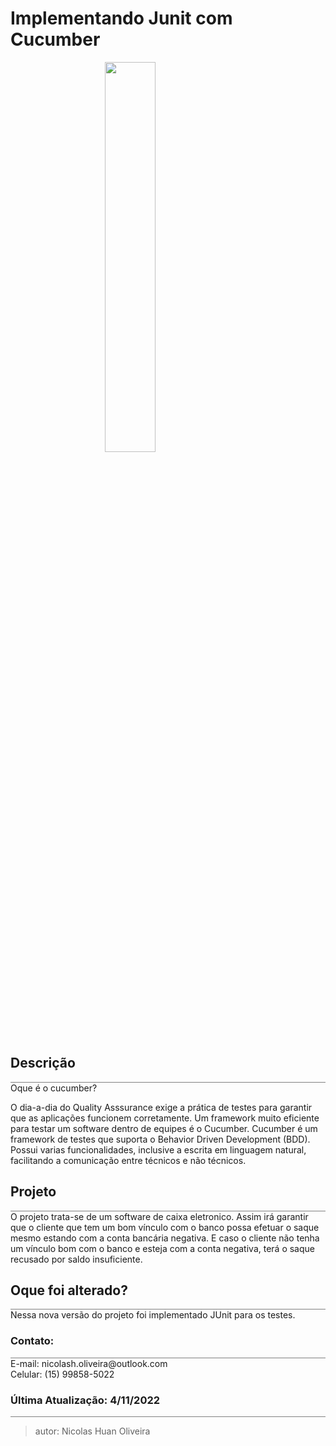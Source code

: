 <h1>Implementando Junit com Cucumber</h1>
<img src="https://junit.org/junit4/images/junit5-banner.png" style="width:40%;margin-left:30%;margin-right:30%"></img>

<body>
<h2> Descrição </h2>
<div style="border-bottom: 1px solid grey"></div>
<h>Oque é o cucumber?</h>
<p>O dia-a-dia do Quality Asssurance exige a prática de testes para garantir que as aplicações funcionem corretamente. Um framework muito eficiente para testar um software dentro de equipes é o Cucumber. Cucumber é um framework de testes que suporta o Behavior Driven Development (BDD). Possui varias funcionalidades, inclusive a escrita em linguagem natural, facilitando a comunicação entre técnicos e não técnicos.</p>

<h2> Projeto </h2>
<div style="border-bottom: 1px solid grey"></div>
<span>
O projeto trata-se de um software de caixa eletronico. Assim irá garantir que o cliente que tem um bom vínculo com o banco possa efetuar o saque mesmo estando com a conta bancária negativa. E caso o cliente não tenha um vínculo bom com o banco e esteja com a conta negativa, terá o saque recusado por saldo insuficiente.
</span>

 
<h2>Oque foi alterado?</h2>
<div style="border-bottom: 1px solid grey"></div>
<span>Nessa nova versão do projeto foi implementado JUnit para os testes.</span>

<h3>Contato:</h3>
<div style="border-bottom: 1px solid grey"></div>
<span>E-mail: nicolash.oliveira@outlook.com</span><br>
<span>Celular: (15) 99858-5022 </span>

</body>
<footer>
 <h3> Última Atualização: 4/11/2022 </h3>
<div style="border-bottom: 1px solid grey"></div>
</footer>
 

 >autor: Nicolas Huan Oliveira
